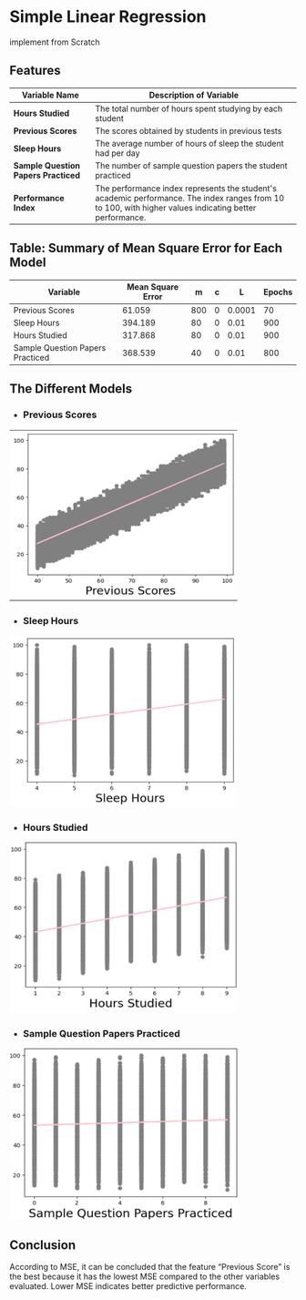 # Simple Linear Regression
implement from Scratch 


## Features

| Variable Name                       | Description of Variable                                                                 |
|-------------------------------------|-----------------------------------------------------------------------------------------|
| **Hours Studied**                   | The total number of hours spent studying by each student                                |
| **Previous Scores**                 | The scores obtained by students in previous tests                                       |
| **Sleep Hours**                     | The average number of hours of sleep the student had per day                            |
| **Sample Question Papers Practiced**| The number of sample question papers the student practiced                              |
| **Performance Index**               | The performance index represents the student's academic performance. The index ranges from 10 to 100, with higher values indicating better performance. |

## Table: Summary of Mean Square Error for Each Model

| Variable                  | Mean Square Error | m   | c   | L    | Epochs |
|---------------------------|-------------------|-----|-----|------|--------|
| Previous Scores           | 61.059            | 800 | 0   | 0.0001 | 70     |
| Sleep Hours               | 394.189           | 80  | 0   | 0.01  | 900    |
| Hours Studied             | 317.868           | 80  | 0   | 0.01  | 900    |
| Sample Question Papers Practiced | 368.539     | 40  | 0   | 0.01  | 800    |

## The Different Models

- ### Previous Scores
  
<img src="imgs/prev.png" alt="Model" width="400" height="300">

- ###  Sleep Hours   

<img src="imgs/sleep.png" alt="Model" width="400" height="300">

- ### Hours Studied   

<img src="imgs/studied.png" alt="Model" width="400" height="300">

- ### Sample Question Papers Practiced  

<img src="imgs/practiced.png" alt="Model" width="400" height="300">


## Conclusion
According to MSE, it can be concluded that the feature “Previous Score” is the best because it has the lowest MSE compared to the other variables evaluated. Lower MSE indicates better predictive performance.

